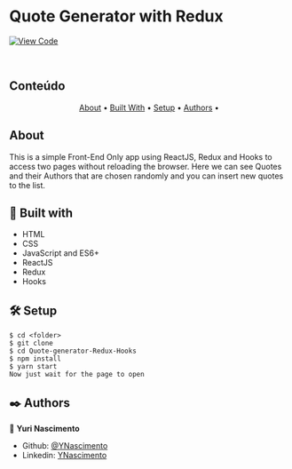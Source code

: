 # Quote Generator with Redux

[![View Code](https://img.shields.io/badge/View%20-Code-green)](https://github.com/YNascimento/Quote-generator-Redux-Hooks)

<br />
    
## Conteúdo

<p align="center">
  <a href="#about">About</a> •
  <a href="#with">Built With</a> •
  <a href="#setup">Setup</a> •
  <a href="#authors">Authors</a> •
</p>

## About <a name = "about"></a>

This is a simple Front-End Only app using ReactJS, Redux and Hooks to access two pages without reloading the browser. Here we can see Quotes and their Authors that are chosen randomly and
you can insert new quotes to the list.

## 🔧 Built with <a name = "with"></a>

- HTML
- CSS
- JavaScript and ES6+
- ReactJS
- Redux
- Hooks

## 🛠 Setup <a name = "setup"></a>

```
$ cd <folder>
$ git clone
$ cd Quote-generator-Redux-Hooks
$ npm install
$ yarn start
Now just wait for the page to open
```

## ✒️ Authors <a name = "authors"></a>

👤 **Yuri Nascimento**

- Github: [@YNascimento](https://github.com/YNascimento)
- Linkedin: [YNascimento](https://www.linkedin.com/in/ynascimento/)